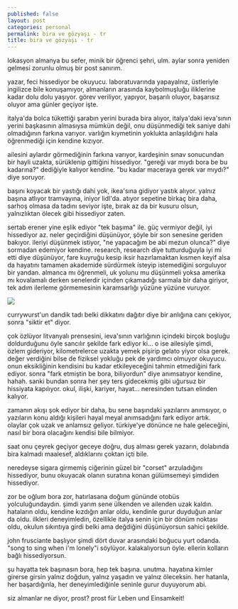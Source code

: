 ```yaml
---
published: false
layout: post
categories: personal
permalink: bira ve gözyaşı - tr
title: bira ve gözyaşı - tr
---
```

lokasyon almanya bu sefer, minik bir öğrenci şehri, ulm. aylar sonra yeniden gelmesi zorunlu olmuş bir post sanırım. 

yazar, feci hissediyor be okuyucu. laboratuvarında yapayalnız, üstleriyle ingilizce bile konuşamıyor, almanların arasında kaybolmuşluğu iliklerine kadar dolu dolu yaşıyor. görev veriliyor, yapıyor, başarılı oluyor, başarısız oluyor ama günler geçiyor işte.

italya'da bolca tükettiği şarabın yerini burada bira alıyor, italya'daki ieva'sının yerini başkasının almasıysa mümkün değil, onu düşünmediği tek saniye dahi olmadığının farkına varıyor. varlığın kıymetinin yoklukta anlaşıldığını hala öğrenmediği için kendine kızıyor. 

ailesini aylardır görmediğinin farkına varıyor, kardeşinin sınav sonucundan bir hayli uzakta, sürüklenip gittiğini hissediyor. "gereği var mıydı bora be bu kadarına?" dediğiyle kalıyor kendine. "bu kadar maceraya gerek var mıydı?" diye soruyor.

başını koyacak bir yastığı dahi yok, ikea'sına gidiyor yastık alıyor. yalnız başına atlıyor tramvayına, iniyor lidl'da. atıyor sepetine birkaç bira daha, sarhoş olmasa da tadını seviyor işte, bırak az da bir kusuru olsun, yalnızlıktan ölecek gibi hissediyor zaten.

sertab erener yine eşlik ediyor "tek başıma" ile. güç vermiyor değil, iyi hissediyor az. neler geçirdiğini düşünüyor, şöyle bir son senesine geriden bakıyor. ileriyi düşünmek istiyor, "ne yapacağım be abi mezun olunca?" diye sormadan edemiyor kendine. research, research diye tutturduğuyla iyi mi etti diye düşünüyor, fare kuyruğu kesip iksir hazırlamaktan kısmen keyif alsa da hayatını tamamen akademide sürdürmek isteyip istemediğini sorguluyor bir yandan. almanca mı öğrenmeli, uk yolunu mu düşünmeli yoksa amerika mı kovalamalı derken senelerdir içinden çıkamadığı sarmala bir daha giriyor, tek adım ilerleme görmemesinin karamsarlığı yüzüne yüzüne vuruyor.

![]({{site.baseurl}}/images/de1.jpg)

currywurst'un dandik tadı belki dikkatını dağıtır diye bir anlığına canı çekiyor, sonra "siktir et" diyor.

çok özlüyor litvanyalı prensesini, ieva'sının varlığının içindeki birçok boşluğu doldurduğunu öyle sancılır şekilde fark ediyor ki... o ise ailesiyle şimdi, özlem gideriyor, kilometrelerce uzakta yemek pişirip gelato yiyor olsa gerek. değer verdiğini bilse de fiziksel yokluğu pek de yardımcı olmuyor okuyucu. onun eksikliğinin kendisini bu kadar etkileyeceğini tahmin etmediğini fark ediyor. sonra "fark etmiştin be bora, biliyordun" diye anımsatıyor kendine, hahah. sanki bundan sonra her şey ters gidecekmiş gibi uğursuz bir hissiyata kapılıyor. okul, ilişki, kariyer, hayat... neresinden tutsan elinden kalıyor. 

zamanın akışı şok ediyor bir daha, bu sene başındaki yazılarını anımsıyor, o yazıların konu aldığı kişileri hayal meyal anımsadığını fark ediyor artık. olaylar çok uzak ve anlamsız geliyor. türkiye'ye dönünce ne hale geleceğini, nasıl bir bora olacağını kendisi bile bilmiyor. 

saat onu çeyrek geçiyor geceye doğru, duş alması gerek yazarın, dolabında bira kalmadı maalesef, aldıklarını çoktan içti bile.

neredeyse sigara girmemiş ciğerinin güzel bir "corset" arzuladığını hissediyor, bunu okuyacak olanın suratına konan gülümsemeyi şimdiden hissediyor.

zor be oğlum bora zor, hatırlasana doğum gününde otobüs yolculuğundaydın. şimdi yarım sene ülkenden ve ailenden uzak kaldın. hataların oldu, kendine kızdığın anlar oldu, kendinle gurur duyduğun anlar da oldu. ilkleri deneyimledin, özellikle italya senin için bir dönüm noktası oldu, okulun sıkıntıya girdi belki ama değdiğini düşünüyorsun sahici şekilde.

john frusciante başlıyor şimdi dört duvar arasındaki boğucu yurt odanda. "song to sing when i'm lonely"i söylüyor. kalakalıyorsun öyle. ellerin kolların bağlı hissediyorsun.

şu hayatta tek başınasın bora, hep tek başına. unutma. hayatına kimler girerse girsin yalnız doğdun, yalnız yaşadın ve yalnız öleceksin. her hatanla, her başardığınla, her deneyimlediğinle seninle gurur duyuyorum abi.

siz almanlar ne diyor, prost? prost für Leben und Einsamkeit!

